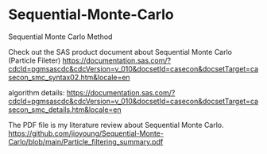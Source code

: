 # Sequential-Monte-Carlo
Sequential Monte Carlo Method

Check out the SAS product document about Sequential Monte Carlo (Particle Fileter)
https://documentation.sas.com/?cdcId=pgmsascdc&cdcVersion=v_010&docsetId=casecon&docsetTarget=casecon_smc_syntax02.htm&locale=en

algorithm details: https://documentation.sas.com/?cdcId=pgmsascdc&cdcVersion=v_010&docsetId=casecon&docsetTarget=casecon_smc_details.htm&locale=en

The PDF file is my literature review about Sequential Monte Carlo.
https://github.com/jioyoung/Sequential-Monte-Carlo/blob/main/Particle_filtering_summary.pdf
